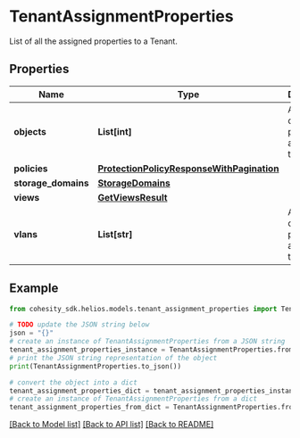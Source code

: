 # TenantAssignmentProperties

List of all the assigned properties to a Tenant.

## Properties

Name | Type | Description | Notes
------------ | ------------- | ------------- | -------------
**objects** | **List[int]** | A list of Ids of properties assigned to the tenant. | [optional] 
**policies** | [**ProtectionPolicyResponseWithPagination**](ProtectionPolicyResponseWithPagination.md) |  | [optional] 
**storage_domains** | [**StorageDomains**](StorageDomains.md) |  | [optional] 
**views** | [**GetViewsResult**](GetViewsResult.md) |  | [optional] 
**vlans** | **List[str]** | A list of Ids of properties assigned to the tenant. | [optional] 

## Example

```python
from cohesity_sdk.helios.models.tenant_assignment_properties import TenantAssignmentProperties

# TODO update the JSON string below
json = "{}"
# create an instance of TenantAssignmentProperties from a JSON string
tenant_assignment_properties_instance = TenantAssignmentProperties.from_json(json)
# print the JSON string representation of the object
print(TenantAssignmentProperties.to_json())

# convert the object into a dict
tenant_assignment_properties_dict = tenant_assignment_properties_instance.to_dict()
# create an instance of TenantAssignmentProperties from a dict
tenant_assignment_properties_from_dict = TenantAssignmentProperties.from_dict(tenant_assignment_properties_dict)
```
[[Back to Model list]](../README.md#documentation-for-models) [[Back to API list]](../README.md#documentation-for-api-endpoints) [[Back to README]](../README.md)


